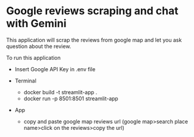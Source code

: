 # Google reviews scraping and chat with Gemini 

This application will scrap the reviews from google map and let you
ask question about the review.

To run this application

- Insert Google API Key in .env file

- Terminal 
  - docker build -t streamlit-app .
  - docker run -p 8501:8501 streamlit-app
    
- App
  - copy and paste google map reviews url (google map>search place name>click on the reviews>copy the url)


